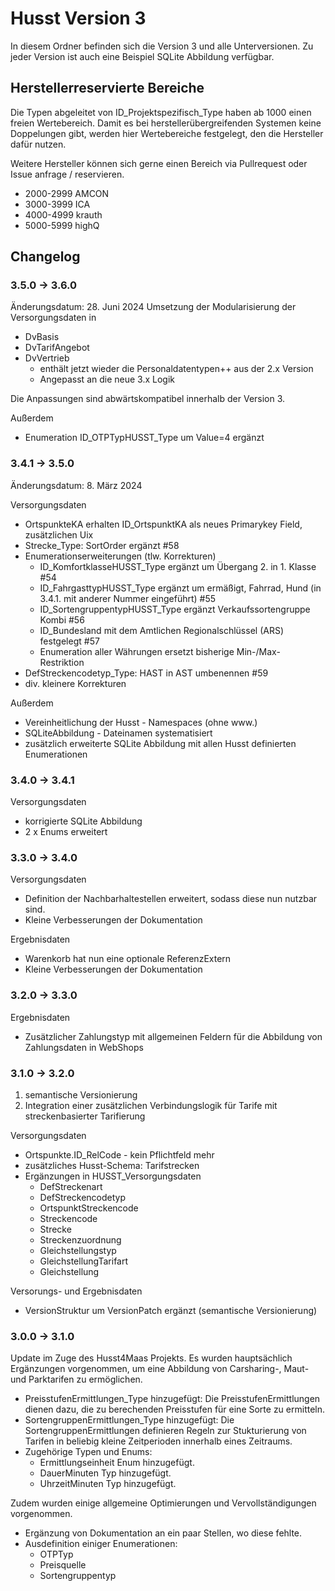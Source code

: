# Husst Version 3

In diesem Ordner befinden sich die Version 3 und alle Unterversionen.
Zu jeder Version ist auch eine Beispiel SQLite Abbildung verfügbar.

## Herstellerreservierte Bereiche

Die Typen abgeleitet von ID_Projektspezifisch_Type haben ab 1000 einen freien Wertebereich.
Damit es bei herstellerübergreifenden Systemen keine Doppelungen gibt, werden hier Wertebereiche festgelegt, den die Hersteller dafür nutzen.

Weitere Hersteller können sich gerne einen Bereich via Pullrequest oder Issue anfrage / reservieren.

* 2000-2999 AMCON
* 3000-3999 ICA
* 4000-4999 krauth
* 5000-5999 highQ

## Changelog

### 3.5.0 -> 3.6.0
Änderungsdatum: 28. Juni 2024
Umsetzung der Modularisierung der Versorgungsdaten in 
  * DvBasis
  * DvTarifAngebot
  * DvVertrieb 
    - enthält jetzt wieder die Personaldatentypen++ aus der 2.x Version
    - Angepasst an die neue 3.x Logik

Die Anpassungen sind abwärtskompatibel innerhalb der Version 3.

Außerdem  
  * Enumeration ID_OTPTypHUSST_Type um Value=4 ergänzt 

### 3.4.1 -> 3.5.0
Änderungsdatum: 8. März 2024

Versorgungsdaten
 - OrtspunkteKA erhalten ID_OrtspunktKA als neues Primarykey Field, zusätzlichen Uix
 - Strecke_Type: SortOrder ergänzt #58
 - Enumerationserweiterungen (tlw. Korrekturen)
   - ID_KomfortklasseHUSST_Type ergänzt um Übergang 2. in 1. Klasse #54
   - ID_FahrgasttypHUSST_Type ergänzt um ermäßigt, Fahrrad, Hund (in 3.4.1. mit anderer Nummer eingeführt) #55
   - ID_SortengruppentypHUSST_Type ergänzt Verkaufssortengruppe Kombi #56
   - ID_Bundesland mit dem Amtlichen Regionalschlüssel (ARS) festgelegt #57
   - Enumeration aller Währungen ersetzt bisherige Min-/Max- Restriktion
 - DefStreckencodetyp_Type: HAST in AST umbenennen #59
 - div. kleinere Korrekturen 

Außerdem
 - Vereinheitlichung der Husst - Namespaces (ohne www.)
 - SQLiteAbbildung - Dateinamen systematisiert
 - zusätzlich erweiterte SQLite Abbildung mit allen Husst definierten Enumerationen 

### 3.4.0 -> 3.4.1

Versorgungsdaten
 - korrigierte SQLite Abbildung
 - 2 x Enums erweitert
 
### 3.3.0 -> 3.4.0

Versorgungsdaten
- Definition der Nachbarhaltestellen erweitert, sodass diese nun nutzbar sind.
- Kleine Verbesserungen der Dokumentation

Ergebnisdaten
- Warenkorb hat nun eine optionale ReferenzExtern
- Kleine Verbesserungen der Dokumentation

### 3.2.0 -> 3.3.0

Ergebnisdaten

- Zusätzlicher Zahlungstyp mit allgemeinen Feldern für die Abbildung von Zahlungsdaten in WebShops

### 3.1.0 -> 3.2.0

1. semantische Versionierung
2. Integration einer zusätzlichen Verbindungslogik für Tarife mit streckenbasierter Tarifierung

Versorgungsdaten

- Ortspunkte.ID_RelCode - kein Pflichtfeld mehr
- zusätzliches Husst-Schema: Tarifstrecken
- Ergänzungen in HUSST_Versorgungsdaten
    - DefStreckenart
    - DefStreckencodetyp
    - OrtspunktStreckencode
    - Streckencode
    - Strecke
    - Streckenzuordnung
    - Gleichstellungstyp
    - GleichstellungTarifart
    - Gleichstellung

Versorungs- und Ergebnisdaten

- VersionStruktur um VersionPatch ergänzt (semantische Versionierung)

### 3.0.0 -> 3.1.0

Update im Zuge des Husst4Maas Projekts. Es wurden hauptsächlich Ergänzungen vorgenommen, um eine Abbildung von Carsharing-, Maut- und Parktarifen zu ermöglichen.

* PreisstufenErmittlungen_Type hinzugefügt:
  Die PreisstufenErmittlungen dienen dazu, die zu berechenden Preisstufen für eine Sorte zu ermitteln.
* SortengruppenErmittlungen_Type hinzugefügt: Die SortengruppenErmittlungen definieren Regeln zur Stukturierung von Tarifen in beliebig kleine Zeitperioden innerhalb eines
  Zeitraums.
* Zugehörige Typen und Enums:
    * Ermittlungseinheit Enum hinzugefügt.
    * DauerMinuten Typ hinzugefügt.
    * UhrzeitMinuten Typ hinzugefügt.

Zudem wurden einige allgemeine Optimierungen und Vervollständigungen vorgenommen.

* Ergänzung von Dokumentation an ein paar Stellen, wo diese fehlte.
* Ausdefinition einiger Enumerationen:
    * OTPTyp
    * Preisquelle
    * Sortengruppentyp

